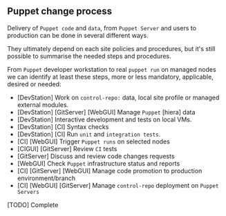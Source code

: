 ## Puppet change process

Delivery of `Puppet code` and `data`, from `Puppet Server` and users to production can be done in several different ways.

They ultimately depend on each site policies and procedures, but it's still possible to summarise the needed steps and procedures.

From `Puppet` developer workstation to real `puppet run` on managed nodes we can identify at least these steps, more or less mandatory, applicable, desired or needed:

  - [DevStation] Work on `control-repo:` data, local site profile or managed external modules.
  - [DevStation] [GitServer] [WebGUI] Manage `Puppet` [hiera] data
  - [DevStation] Interactive development and tests on local VMs.
  - [DevStation] [CI] Syntax checks
  - [DevStation] [CI] Run `unit` and `integration tests`.
  - [CI] [WebGUI] Trigger `Puppet runs` on selected nodes
  - [CIGUI] [GitServer] Review `CI` tests
  - [GitServer] Discuss and review code changes requests
  - [WebGUI] Check `Puppet` infrastructure status and reports
  - [CI] [GitServer] [WebGUI] Manage code promotion to production environment/branch
  - [CI] [WebGUI] [GitServer] Manage `control-repo` deployment on `Puppet Servers`

[TODO] Complete
